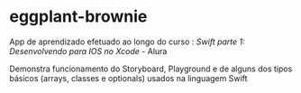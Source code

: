 # eggplant-brownie 

  

App de aprendizado efetuado ao longo do curso : *Swift parte 1: Desenvolvendo para IOS no Xcode* - Alura 

  

Demonstra funcionamento do Storyboard, Playground e de alguns dos tipos básicos (arrays, classes e optionals) usados na  linguagem Swift 
